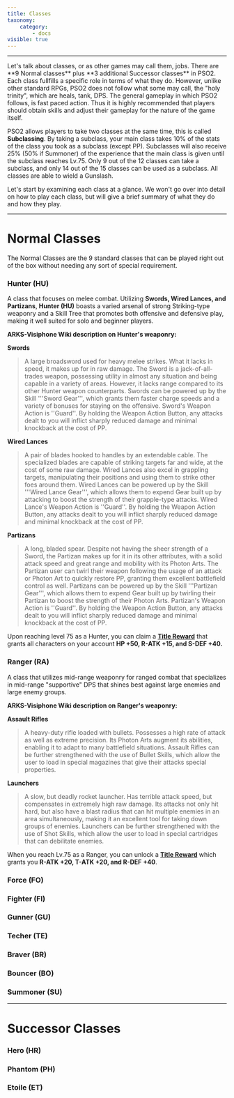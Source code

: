 ```yaml
---
title: Classes
taxonomy:
    category:
        - docs
visible: true
---
```


<hr>
Let's talk about classes, or as other games may call them, jobs. There are **9 Normal classes** plus **3 additional Successor classes** in PSO2. Each class fullfills a specific role in terms of what they do. However, unlike other standard RPGs, PSO2 does not follow what some may call, the "holy trinity", which are heals, tank, DPS. The general gameplay in which PSO2 follows, is fast paced action. Thus it is highly recommended that players should obtain skills and adjust their gameplay for the nature of the game itself.

PSO2 allows players to take two classes at the same time, this is called **Subclassing**. By taking a subclass, your main class takes 10% of the stats of the class you took as a subclass (except PP). Subclasses will also receive 25% (50% if Summoner) of the experience that the main class is given until the subclass reaches Lv.75.
Only 9 out of the 12 classes can take a subclass, and only 14 out of the 15 classes can be used as a subclass. All classes are able to wield a Gunslash.

Let's start by examining each class at a glance. We won't go over into detail on how to play each class, but will give a brief summary of what they do and how they play.

<hr>

# Normal Classes
The Normal Classes are the 9 standard classes that can be played right out of the box without needing any sort of special requirement.

### Hunter (HU)
A class that focuses on melee combat. Utilizing **Swords, Wired Lances, and Partizans**, **Hunter (HU)** boasts a varied arsenal of strong Striking-type weaponry and a Skill Tree that promotes both offensive and defensive play, 
making it well suited for solo and beginner players.

<strong>ARKS-Visiphone Wiki description on Hunter's weaponry:</strong>

<strong>Swords</strong>
> A large broadsword used for heavy melee strikes. What it lacks in speed, it makes up for in raw damage. The Sword is a jack-of-all-trades weapon, possessing utility in almost any situation and being capable in a variety of areas. However, it lacks range compared to its other Hunter weapon counterparts. Swords can be powered up by the Skill '''Sword Gear''', which grants them faster charge speeds and a variety of bonuses for staying on the offensive.
> Sword's Weapon Action is ''Guard''. By holding the Weapon Action Button, any attacks dealt to you will inflict sharply reduced damage and minimal knockback at the cost of PP.

<strong>Wired Lances</strong>
> A pair of blades hooked to handles by an extendable cable. The specialized blades are capable of striking targets far and wide, at the cost of some raw damage. Wired Lances also excel in grappling targets, manipulating their positions and using them to strike other foes around them. Wired Lances can be powered up by the Skill '''Wired Lance Gear''', which allows them to expend Gear built up by attacking to boost the strength of their grapple-type attacks.
> Wired Lance's Weapon Action is ''Guard''. By holding the Weapon Action Button, any attacks dealt to you will inflict sharply reduced damage and minimal knockback at the cost of PP.

<strong>Partizans</strong>
> A long, bladed spear. Despite not having the sheer strength of a Sword, the Partizan makes up for it in its other attributes, with a solid attack speed and great range and mobility with its Photon Arts. The Partizan user can twirl their weapon following the usage of an attack or Photon Art to quickly restore PP, granting them excellent battlefield control as well. Partizans can be powered up by the Skill '''Partizan Gear''', which allows them to expend Gear built up by twirling their Partizan to boost the strength of their Photon Arts.
> Partizan's Weapon Action is ''Guard''. By holding the Weapon Action Button, any attacks dealt to you will inflict sharply reduced damage and minimal knockback at the cost of PP.

Upon reaching level 75 as a Hunter, you can claim a <a href="#">**Title Reward**</a> that grants all characters on your account **HP +50, R-ATK +15, and S-DEF +40.**

### Ranger (RA)
A class that utilizes mid-range weaponry for ranged combat that specializes in mid-range "supportive" DPS that shines best against large enemies and large enemy groups.

<strong>ARKS-Visiphone Wiki description on Ranger's weaponry:</strong>

**Assault Rifles**
> A heavy-duty rifle loaded with bullets. Possesses a high rate of attack as well as extreme precision. Its Photon Arts augment its abilities, enabling it to adapt to many battlefield situations. Assault Rifles can be further strengthened with the use of Bullet Skills, which allow the user to load in special magazines that give their attacks special properties.

**Launchers**
> A slow, but deadly rocket launcher. Has terrible attack speed, but compensates in extremely high raw damage. Its attacks not only hit hard, but also have a blast radius that can hit multiple enemies in an area simultaneously, making it an excellent tool for taking down groups of enemies. Launchers can be further strengthened with the use of Shot Skills, which allow the user to load in special cartridges that can debilitate enemies.

When you reach Lv.75 as a Ranger, you can unlock a <a href="#">**Title Reward**</a> which grants you **R-ATK +20, T-ATK +20, and R-DEF +40**.

### Force (FO)

### Fighter (FI)

### Gunner (GU)

### Techer (TE)

### Braver (BR)

### Bouncer (BO)

### Summoner (SU)

<hr>

# Successor Classes

### Hero (HR)

### Phantom (PH)

### Etoile (ET)